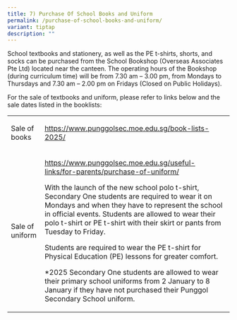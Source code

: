 ```yaml
---
title: 7) Purchase Of School Books and Uniform
permalink: /purchase-of-school-books-and-uniform/
variant: tiptap
description: ""
---
```

<p>School textbooks and stationery, as well as the PE t-shirts, shorts, and
socks can be purchased from the School Bookshop (Overseas Associates Pte
Ltd) located near the canteen. The operating hours of the Bookshop (during
curriculum time) will be from 7.30 am – 3.00 pm, from Mondays to Thursdays
and 7.30 am – 2.00 pm on Fridays (Closed on Public Holidays).</p>
<p>For the sale of textbooks and uniform, please refer to links below and
the sale dates listed in the booklists:</p>
<table style="minWidth: 50px">
<colgroup>
<col>
<col>
</colgroup>
<tbody>
<tr>
<td rowspan="1" colspan="1">
<p>Sale of books</p>
</td>
<td rowspan="1" colspan="1">
<p><a href="https://www.punggolsec.moe.edu.sg/book-lists-2025/" rel="noopener nofollow" target="_blank">https://www.punggolsec.moe.edu.sg/book-lists-2025/</a>
</p>
</td>
</tr>
<tr>
<td rowspan="1" colspan="1">
<p>Sale of uniform</p>
</td>
<td rowspan="1" colspan="1">
<p><a href="https://www.punggolsec.moe.edu.sg/useful-links/for-parents/purchase-of-uniform/" rel="noopener nofollow" target="_blank">https://www.punggolsec.moe.edu.sg/useful-links/for-parents/purchase-of-uniform/</a> 
</p>
<p></p>
<p>With the launch of the new school polo t-shirt, Secondary One students
are required to wear it on Mondays and when they have to represent the
school in official events. Students are allowed to wear their polo t-shirt
or PE t-shirt with their skirt or pants from Tuesday to Friday.</p>
<p>Students are required to wear the PE t-shirt for Physical Education (PE)
lessons for greater comfort.</p>
<p>*2025 Secondary One students are allowed to wear their primary school
uniforms from 2 January to 8 January if they have not purchased their Punggol
Secondary School uniform.</p>
</td>
</tr>
</tbody>
</table>
<p></p>